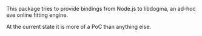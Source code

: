 This package tries to provide bindings from Node.js to libdogma, an ad-hoc eve online fitting engine.

At the current state it is more of a PoC than anything else.